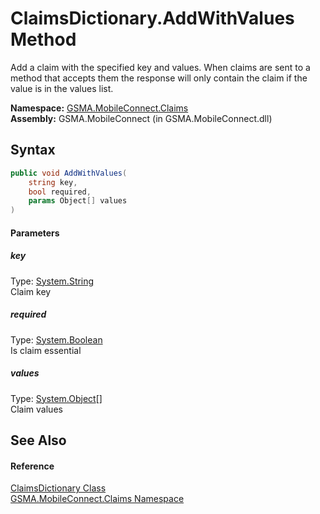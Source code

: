ClaimsDictionary.AddWithValues Method
=====================================
Add a claim with the specified key and values. When claims are sent to a method that accepts them the response will only contain the claim if the value is in the values list.

**Namespace:** [GSMA.MobileConnect.Claims][1]  
**Assembly:** GSMA.MobileConnect (in GSMA.MobileConnect.dll)

Syntax
------

```csharp
public void AddWithValues(
	string key,
	bool required,
	params Object[] values
)
```

#### Parameters

##### *key*
Type: [System.String][2]  
Claim key

##### *required*
Type: [System.Boolean][3]  
Is claim essential

##### *values*
Type: [System.Object][4][]  
Claim values


See Also
--------

#### Reference
[ClaimsDictionary Class][5]  
[GSMA.MobileConnect.Claims Namespace][1]  

[1]: ../README.md
[2]: http://msdn.microsoft.com/en-us/library/s1wwdcbf
[3]: http://msdn.microsoft.com/en-us/library/a28wyd50
[4]: http://msdn.microsoft.com/en-us/library/e5kfa45b
[5]: README.md
[6]: ../../_icons/Help.png